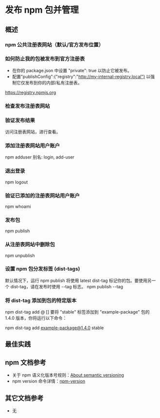 # 发布 npm 包并管理

## 概述

### npm 公共注册表网站（默认/官方发布位置）

### 如何防止我的包被发布到官方注册表

- 在你的 package.json 中设置 "private": true 以防止它被发布。
- 配置"publishConfig":{"registry":"http://my-internal-registry.local"} 以强制它仅发布到你的内部/私有注册表。

https://registry.npmjs.org

### 检查发布注册表网站

### 验证发布结果

访问注册表网站，进行查看。

### 添加注册表网站用户账户

npm adduser
别名: login, add-user

### 退出登录

npm logout

### 验证已添加的注册表网站用户账户

npm whoami

### 发布包

npm publish

### 从注册表网站中删除包

npm unpublish

### 设置 npm 包分发标签 (dist-tags)

默认情况下，运行 npm publish 将使用 latest dist-tag 标记你的包。要使用另一个 dist-tag，请在发布时使用 --tag 标志。
npm publish --tag <tag>

### 将 dist-tag 添加到包的特定版本

npm dist-tag add <package-name>@<version> [<tag>]
要将 "stable" 标签添加到 "example-package" 包的 1.4.0 版本，你将运行以下命令：

npm dist-tag add example-package@1.4.0 stable

## 最佳实践

## npm 文档参考

- 关于 npm 语义化版本号规则：[About semantic versioning](https://docs.npmjs.com/about-semantic-versioning)
- npm version 命令详情：[npm-version](https://docs.npmjs.com/cli/v8/commands/npm-version)

## 其它文档参考

- 无
